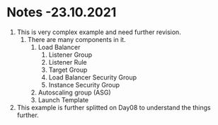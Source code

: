 # Notes -23.10.2021

1. This is very complex example and need further revision.
   1. There are many components in it.
      1. Load Balancer
         1. Listener Group
         2. Listener Rule
         3. Target Group
         4. Load Balancer Security Group
         5. Instance Security Group
      2. Autoscaling group (ASG)
      3. Launch Template
2. This example is further splitted on Day08 to understand the things further.
